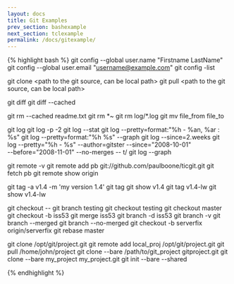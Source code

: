 ```yaml
---
layout: docs
title: Git Examples
prev_section: bashexample
next_section: tclexample
permalink: /docs/gitexample/
---
```


{% highlight bash %}
git config --global user.name "Firstname LastName"
git config --global user.email "username@example.com"
git config -list

git clone <path to the git source, can be local path>
git pull <path to the git source, can be local path>


git diff
git diff --cached

git rm --cached readme.txt
git rm \*~
git rm log/\*.log
git mv file_from file_to

git log
git log -p -2
git log --stat
git log --pretty=format:"%h - %an, %ar : %s"
git log --pretty=format:"%h %s" --graph
git log --since=2.weeks
git log --pretty="%h - %s" --author=gitster --since="2008-10-01" \
                     --before="2008-11-01" --no-merges -- t/
git log --graph

git remote -v
git remote add pb git://github.com/paulboone/ticgit.git
git fetch pb
git remote show origin

git tag -a v1.4 -m 'my version 1.4'
git tag
git show v1.4
git tag v1.4-lw
git show v1.4-lw

git checkout -- <paths>
git branch testing
git checkout testing
git checkout master
git checkout -b iss53
git merge iss53
git branch -d iss53
git branch -v
git branch --merged
git branch --no-merged
git checkout -b serverfix origin/serverfix
git rebase master

git clone /opt/git/project.git
git remote add local_proj /opt/git/project.git
git pull /home/john/project
git clone --bare /path/to/git_project gitproject.git
git clone --bare my_project my_project.git
git init --bare --shared


{% endhighlight %}

